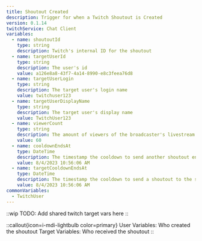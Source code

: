 ```yaml
---
title: Shoutout Created
description: Trigger for when a Twitch Shoutout is Created
version: 0.1.14
twitchService: Chat Client
variables:
  - name: shoutoutId
    type: string
    description: Twitch's internal ID for the shoutout
  - name: targetUserId
    type: string
    description: The user's id
    value: a126e8a8-43f7-4a14-8990-e8c3feea76d8
  - name: targetUserLogin
    type: string
    description: The target user's login name
    value: twitchuser123
  - name: targetUserDisplayName
    type: string
    description: The target user's display name
    value: TwitchUser123
  - name: viewerCount
    type: string
    description: The amount of viewers of the broadcaster's livestream
    value: 60
  - name: cooldownEndsAt
    type: DateTime
    description: The timestamp the cooldown to send another shoutout ends at
    value: 8/4/2023 10:56:06 AM
  - name: targetCooldownEndsAt
    type: DateTime
    description: The timestamp the cooldown to send a shoutout to the same user ends at
    value: 8/4/2023 10:56:06 AM
commonVariables:
  - TwitchUser
---
```


::wip
TODO: Add shared twitch target vars here
::

::callout{icon=i-mdi-lightbulb color=primary}
User Variables: Who created the shoutout
Target Variables: Who received the shoutout
::